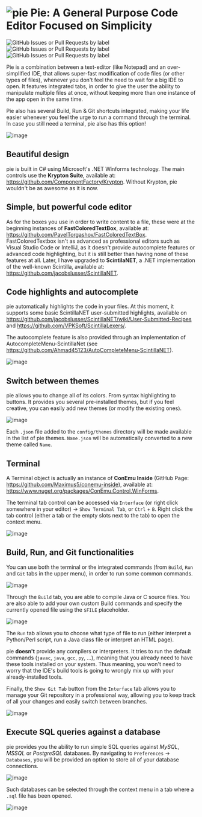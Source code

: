 # ![pie](https://i.imgur.com/mvR0VQv.png) Pie: A General Purpose Code Editor Focused on Simplicity

![GitHub Issues or Pull Requests by label](https://img.shields.io/github/issues/mateasmario/pie/bug) ![GitHub Issues or Pull Requests by label](https://img.shields.io/github/issues/mateasmario/pie/enhancement) ![GitHub Issues or Pull Requests by label](https://img.shields.io/github/issues/mateasmario/pie/documentation)

Pie is a combination between a text-editor (like Notepad) and an over-simplified IDE, that allows super-fast modification of code files (or other types of files), whenever you don't feel the need to wait for a big IDE to open. It features integrated tabs, in order to give the user the ability to manipulate multiple files at once, without keeping more than one instance of the app open in the same time.

Pie also has several Build, Run & Git shortcuts integrated, making your life easier whenever you feel the urge to run a command through the terminal. In case you still need a terminal, pie also has this option!

![image](https://i.imgur.com/B533oZ0.png)

## Beautiful design
pie is built in C# using Microsoft's .NET Winforms technology. The main controls use the **Krypton Suite**, available at: https://github.com/ComponentFactory/Krypton. Without Krypton, pie wouldn't be as awesome as it is now.

## Simple, but powerful code editor
As for the boxes you use in order to write content to a file, these were at the beginning instances of **FastColoredTextBox**, available at: https://github.com/PavelTorgashov/FastColoredTextBox. FastColoredTextbox isn't as advanced as professional editors such as Visual Studio Code or IntelliJ, as it doesn't provide autocomplete features or advanced code highlighting, but it is still better than having none of these features at all. Later, I have upgraded to **ScintilaNET**, a .NET implementation of the well-known Scintilla, available at: https://github.com/jacobslusser/ScintillaNET.

## Code highlights and autocomplete
pie automatically highlights the code in your files. At this moment, it supports some basic ScintillaNET user-submitted highlights, available on https://github.com/jacobslusser/ScintillaNET/wiki/User-Submitted-Recipes and https://github.com/VPKSoft/ScintillaLexers/.

The autocomplete feature is also provided through an implementation of AutocompleteMenu-ScintillaNet (see https://github.com/Ahmad45123/AutoCompleteMenu-ScintillaNET).

![image](https://i.imgur.com/PrC4Gz1.png)

## Switch between themes
pie allows you to change all of its colors. From syntax highlighting to buttons. It provides you several pre-installed themes, but if you feel creative, you can easily add new themes (or modify the existing ones).

![image](https://i.imgur.com/7gE6UzG.png)

Each `.json` file added to the `config/themes` directory will be made available in the list of pie themes. `Name.json` will be automatically converted to a new theme called `Name`.

## Terminal
A Terminal object is actually an instance of **ConEmu Inside** (GitHub Page: https://github.com/Maximus5/conemu-inside), available at: https://www.nuget.org/packages/ConEmu.Control.WinForms.

The terminal tab control can be accessed via `Interface` (or right click somewhere in your editor) -> `Show Terminal Tab`, or `Ctrl` + `B`.
Right click the tab control (either a tab or the empty slots next to the tab) to open the context menu.

![image](https://i.imgur.com/5dVZlQZ.png)

## Build, Run, and Git functionalities
You can use both the terminal or the integrated commands (from `Build`, `Run` and `Git` tabs in the upper menu), in order to run some common commands.

![image](https://i.imgur.com/f7KGSY8.png)

Through the `Build` tab, you are able to compile Java or C source files. You are also able to add your own custom Build commands and specify the currently opened file using the `$FILE` placeholder.

![image](https://i.imgur.com/pPooUzU.png)

The `Run` tab allows you to choose what type of file to run (either interpret a Python/Perl script, run a Java class file or interpret an HTML page). 

pie **doesn't** provide any compilers or interpreters. It tries to run the default commands (`javac`, `java`, `gcc`, `py`, ...), meaning that you already need to have these tools installed on your system. Thus meaning, you won't need to worry that the IDE's build tools is going to wrongly mix up with your already-installed tools.

Finally, the `Show Git Tab` button from the `Interface` tab allows you to manage your Git repository in a professional way, allowing you to keep track of all your changes and easily switch between branches.

![image](https://i.imgur.com/n8hB6Zm.png)

## Execute SQL queries against a database

pie provides you the ability to run simple SQL queries against *MySQL*, *MSSQL* or *PostgreSQL* databases. By navigating to `Preferences` -> `Databases`, you will be provided an option to store all of your database connections.

![image](https://i.imgur.com/SBsnXuE.png)

Such databases can be selected through the context menu in a tab where a `.sql` file has been opened.

![image](https://i.imgur.com/hlGNvtb.png)
